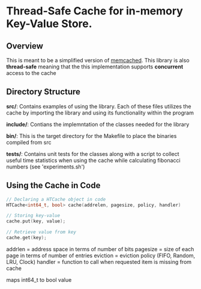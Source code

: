 # Thread-Safe Cache for in-memory Key-Value Store.
## Overview
This is meant to be a simplified version of [memcached](https://www.memcached.org/). This library is also **thread-safe** meaning that the this implementation supports **concurrent** access to the cache

## Directory Structure
**src/**: Contains examples of using the library. Each of these files utilizes the cache by importing the library and using its functionality within the program

**include/**: Contians the implemntation of the classes needed for the library

**bin/**: This is the target directory for the Makefile to place the binaries compiled from src

**tests/**: Contains unit tests for the classes along with a script to collect useful time statistics when using the cache while calculating fibonacci numbers (see 'experiments.sh')

## Using the Cache in Code
```C
// Declaring a HTCache object in code
HTCache<int64_t, bool> cache(addrelen, pagesize, policy, handler)

// Storing key-value
cache.put(key, value);

// Retrieve value from key
cache.get(key);
```
addrlen = address space in terms of number of bits
pagesize = size of each page in terms of number of entries
eviction = eviction policy (FIFO, Random, LRU, Clock) 
handler = function to call when requested item is missing from cache

maps int64_t to bool value
